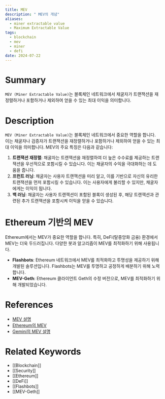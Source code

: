 ```yaml
---
title: MEV
description: " MEV의 개념"
aliases:
  - miner extractable value
  - Maximum Extractable Value
tags:
  - blockchain
  - mev
  - miner
  - defi
date: 2024-07-22
---
```


# Summary

`MEV (Miner Extractable Value)`는 블록체인 네트워크에서 채굴자가 트랜잭션을 재정렬하거나 포함하거나 제외하여 얻을 수 있는 최대 이익을 의미합니다.

# Description

`MEV (Miner Extractable Value)`는 블록체인 네트워크에서 중요한 역할을 합니다. 이는 채굴자나 검증자가 트랜잭션을 재정렬하거나 포함하거나 제외하여 얻을 수 있는 최대 이익을 의미합니다. MEV의 주요 특징은 다음과 같습니다:

1. **트랜잭션 재정렬**: 채굴자는 트랜잭션을 재정렬하여 더 높은 수수료를 제공하는 트랜잭션을 우선적으로 포함시킬 수 있습니다. 이는 채굴자의 수익을 극대화하는 데 도움을 줍니다.
2. **프런트 러닝**: 채굴자는 사용자 트랜잭션을 미리 알고, 이를 기반으로 자신의 유리한 트랜잭션을 먼저 포함시킬 수 있습니다. 이는 사용자에게 불리할 수 있지만, 채굴자에게는 이익이 됩니다.
3. **백 러닝**: 채굴자는 사용자 트랜잭션이 포함된 블록이 생성된 후, 해당 트랜잭션과 관련된 추가 트랜잭션을 포함시켜 이익을 얻을 수 있습니다.

# Ethereum 기반의 MEV

Ethereum에서는 MEV가 중요한 역할을 합니다. 특히, DeFi(탈중앙화 금융) 환경에서 MEV는 더욱 두드러집니다. 다양한 봇과 알고리즘이 MEV를 최적화하기 위해 사용됩니다.

- **Flashbots**: Ethereum 네트워크에서 MEV를 최적화하고 투명성을 제공하기 위해 개발된 솔루션입니다. Flashbots는 MEV를 투명하고 공정하게 배분하기 위해 노력합니다.
- **MEV-Geth**: Ethereum 클라이언트 Geth의 수정 버전으로, MEV를 최적화하기 위해 개발되었습니다.

# References

- [MEV 설명](https://en.wikipedia.org/wiki/MEV)
- [Ethereum의 MEV](https://ethereum.org/en/glossary/#mev)
- [Gemini의 MEV 설명](https://www.gemini.com/cryptopedia/search?query=mev)

# Related Keywords

- [[Blockchain]]
- [[Security]]
- [[Ethereum]]
- [[DeFi]]
- [[Flashbots]]
- [[MEV-Geth]]
